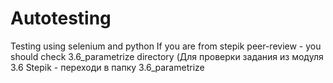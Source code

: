 # Autotesting
Testing using selenium and python 
If you are from stepik peer-review - you should check 3.6_parametrize directory
(Для проверки задания из модуля 3.6 Stepik - переходи в папку 3.6_parametrize
